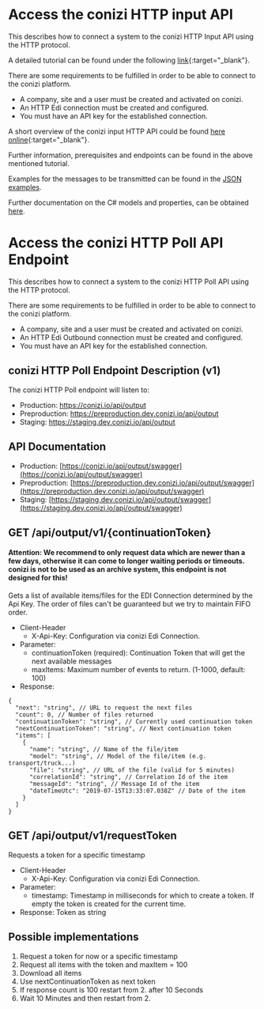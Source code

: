 # Access the conizi HTTP input API

This describes how to connect a system to the conizi HTTP Input API using the HTTP protocol.

A detailed tutorial can be found under the following [link](howto-conizi-http-input-api.pdf){:target="_blank"}.

There are some requirements to be fulfilled in order to be able to connect to the conizi platform.

* A company, site and a user must be created and activated on conizi.
* An HTTP Edi connection must be created and configured.
* You must have an API key for the established connection.

A short overview of the conizi input HTTP API could be found [here online](https://preproduction.dev.conizi.io/api/input/swagger/index.html){:target="_blank"}.

Further information, prerequisites and endpoints can be found in the above mentioned tutorial.

Examples for the messages to be transmitted can be found in the [JSON examples](../semantic-models/examples/index.md).

Further documentation on the C# models and properties, can be obtained [here](../semantic-models/site/index.html).

# Access the conizi HTTP Poll API Endpoint

This describes how to connect a system to the conizi HTTP Poll API using the HTTP protocol.

There are some requirements to be fulfilled in order to be able to connect to the conizi platform.  

* A company, site and a user must be created and activated on conizi.
* An HTTP Edi Outbound connection must be created and configured.
* You must have an API key for the established connection.

<!-- A detailed tutorial can be found under the following [link](https://git.fleetboard-logistics.com/snippets/14){:target="_blank"}. -->

## conizi HTTP Poll Endpoint Description (v1)

The conizi HTTP Poll endpoint will listen to: 
* Production: https://conizi.io/api/output
* Preproduction: https://preproduction.dev.conizi.io/api/output
* Staging: https://staging.dev.conizi.io/api/output

## API Documentation
* Production: [https://conizi.io/api/output/swagger](https://conizi.io/api/output/swagger)
* Preproduction: [https://preproduction.dev.conizi.io/api/output/swagger](https://preproduction.dev.conizi.io/api/output/swagger)  
* Staging: [https://staging.dev.conizi.io/api/output/swagger](https://staging.dev.conizi.io/api/output/swagger)

## GET /api/output/v1/{continuationToken}

#### Attention: We recommend to only request data which are newer than a few days, otherwise it can come to longer waiting periods or timeouts. conizi is not to be used as an archive system, this endpoint is not designed for this!

Gets a list of available items/files for the EDI Connection determined by the Api Key.
The order of files can't be guaranteed but we try to maintain FIFO order.
* Client-Header
  * X-Api-Key: Configuration via conizi Edi Connection.
* Parameter:
  * continuationToken (required): Continuation Token that will get the next available messages
  * maxItems: Maximum number of events to return. (1-1000, default: 100)
* Response:

```JSONC
{
  "next": "string", // URL to request the next files
  "count": 0, // Number of files returned
  "continuationToken": "string", // Currently used continuation token
  "nextContinuationToken": "string", // Next continuation token
  "items": [
    {
      "name": "string", // Name of the file/item
      "model": "string", // Model of the file/item (e.g. transport/truck...)
      "file": "string", // URL of the file (valid for 5 minutes)
      "correlationId": "string", // Correlation Id of the item
      "messageId": "string", // Message Id of the item
      "dateTimeUtc": "2019-07-15T13:33:07.038Z" // Date of the item
    }
  ]
}
```

## GET /api/output/v1/requestToken
Requests a token for a specific timestamp
* Client-Header
  * X-Api-Key: Configuration via conizi Edi Connection.
* Parameter:
  * timestamp: Timestamp in milliseconds for which to create a token. If empty the token is created for the current time.
* Response: Token as string

## Possible implementations
1. Request a token for now or a specific timestamp
2. Request all items with the token and maxItem = 100
3. Download all items
4. Use nextContinuationToken as next token
5. If response count is 100 restart from 2. after 10 Seconds
6. Wait 10 Minutes and then restart from 2.

